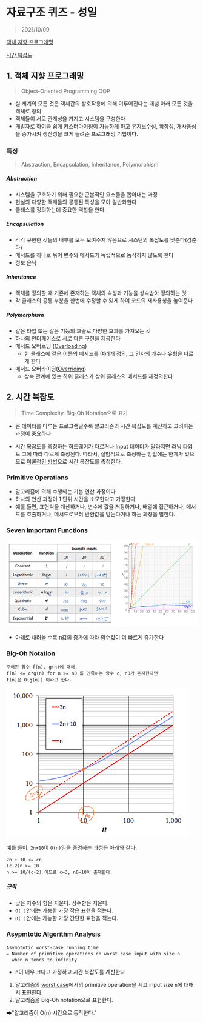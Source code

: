 # 자료구조 퀴즈 - 성일

> 2021/10/09

[객체 지향 프로그래밍](#1-객체-지향-프로그래밍)

[시간 복잡도](#2-시간-복잡도)



## 1. 객체 지향 프로그래밍

> Object-Oriented Programming OOP

- 실 세계의 모든 것은 객체간의 상호작용에 의해 이루어진다는 개념 아래 모든 것을 객체로 정의
- 객체들이 서로 관계성을 가지고 시스템을 구성한다
- 개발자로 하여금 쉽게 커스터마이징이 가능하게 하고 유지보수성, 확장성, 재사용성을 증가시켜 생산성을 크게 늘려준 프로그래밍 기법이다.



### 특징

> Abstraction, Encapsulation, Inheritance, Polymorphism

##### Abstraction

- 시스템을 구축하기 위해 필요한 근본적인 요소들을 뽑아내는 과정
- 현실의 다양한 객체들의 공통된 특성을 모아 일반화한다
- 클래스를 정의하는데 중요한 역할을 한다

##### Encapsulation

- 각각 구현한 것들의 내부를 모두 보여주지 않음으로 시스템의 복잡도를 낮춘다(감춘다)
- 메서드를 하나로 묶어 변수와 메서드가 독립적으로 동작하지 않도록 한다
- 정보 은닉

##### Inheritance

- 객체를 정의할 때 기존에 존재하는 객체의 속성과 기능을 상속받아 정의하는 것
- 각 클래스의 공통 부분을 한번에 수정할 수 있게 하여 코드의 재사용성을 높여준다

##### Polymorphism

- 같은 타입 또는 같은 기능의 호출로 다양한 효과를 가져오는 것
- 하나의 인터페이스로 서로 다른 구현을 제공한다
- 메서드 오버로딩 (<u>Overloading</u>)
  - 한 클래스에 같은 이름의 메서드를 여러개 정의, 그 인자의 개수나 유형을 다르게 한다
- 메서드 오버라이딩(<u>Overriding</u>)
  - 상속 관계에 있는 하위 클래스가 상위 클래스의 메서드를 재정의한다



## 2. 시간 복잡도

> Time Complexity. Big-Oh Notation으로 표기

- 큰 데이터를 다루는 프로그램일수록 알고리즘의 시간 복잡도를 계산하고 고려하는 과정이 중요하다.

- 시간 복잡도를 측정하는 하드웨어가 다르거나 Input 데이터가 달라지면 러닝 타임도 그에 따라 다르게 측정된다. 따라서, 실험적으로 측정하는 방법에는 한계가 있으므로 <u>이론적인 방법</u>으로 시간 복잡도를 측정한다.



### Primitive Operations

- 알고리즘에 의해 수행되는 기본 연산 과정이다
- 하나의 연산 과정이 1 단위 시간을 소모한다고 가정한다
- 예를 들면, 표현식을 계산하거나, 변수에 값을 저장하거나, 배열에 접근하거나, 메서드를 호출하거나, 메서드로부터 반환값을 받는다거나 하는 과정을 말한다.



### Seven Important Functions

![image-20211017001349850](photo/image-20211017001349850.png)

- 아래로 내려올 수록 n값의 증가에 따라 함수값이 더 빠르게 증가한다



### Big-Oh Notation

```
주어진 함수 f(n), g(n)에 대해,
f(n) <= c*g(n) for n >= n0 를 만족하는 양수 c, n0가 존재한다면
f(n)은 O(g(n)) 이라고 한다.
```

![image-20211017000523051](photo/image-20211017000523051.png)

예를 들어, `2n+10`이 `O(n)`임을 증명하는 과정은 아래와 같다.

```
2n + 10 <= cn
(c-2)n >= 10
n >= 10/(c-2) 이므로 c=3, n0=10이 존재한다.
```

##### 규칙

- 낮은 차수의 항은 지운다. 상수항은 지운다.
- `O( )`안에는 가능한 가장 작은 표현을 적는다.
- `O( )`안에는 가능한 가장 간단한 표현을 적는다.



### Asypmtotic Algorithm Analysis

```
Asymptotic worst-case running time
= Number of primitive operations on worst-case input with size n
  when n tends to infinity
```

- n이 매우 크다고 가정하고 시간 복잡도를 계산한다

1. 알고리즘의 <u>worst case</u>에서의 primitive operation을 세고 input size `n`에 대해서 표현한다.
2. 알고리즘을 Big-Oh notation으로 표현한다. 

➡"알고리즘이 O(n) 시간으로 동작한다."
